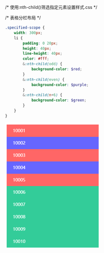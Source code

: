 /* 使用:nth-child()筛选指定元素设置样式.css */

/* 表格分栏布局 */

```scss
.specified-scope {
	width: 300px;
	li {
		padding: 0 20px;
		height: 40px;
		line-height: 40px;
		color: #fff;
		&:nth-child(odd) {
			background-color: $red;
		}
		&:nth-child(even) {
			background-color: $purple;
		}
		&:nth-child(n+6) {
			background-color: $green;
		}
	}
}

```

<img src="./images/nth-child.png"/>